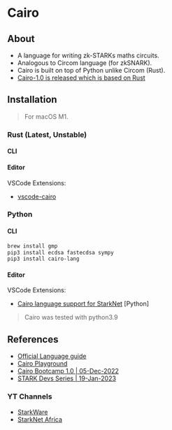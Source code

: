 # Cairo

## About

- A language for writing zk-STARKs maths circuits.
- Analogous to Circom language (for zkSNARK).
- Cairo is built on top of Python unlike Circom (Rust).
- [Cairo-1.0 is released which is based on Rust](https://medium.com/starkware/cairo-1-0-is-here-7e1ac8377038)

## Installation

> For macOS M1.

### Rust (Latest, Unstable)

#### CLI

#### Editor

VSCode Extensions:

- [vscode-cairo](https://github.com/starkware-libs/cairo/tree/d485f5ffd0c444d900cdcac57b9e745dcc280fba/vscode-cairo)

### Python

#### CLI

```bash
brew install gmp
pip3 install ecdsa fastecdsa sympy
pip3 install cairo-lang
```

#### Editor

VSCode Extensions:

- [Cairo language support for StarkNet](https://marketplace.visualstudio.com/items?itemName=ericglau.cairo-ls) [Python]

> Cairo was tested with python3.9

## References

- [Official Language guide](https://www.cairo-lang.org/)
- [Cairo Playground](https://www.cairo-lang.org/playground/)
- [Cairo Bootcamp 1.0 | 05-Dec-2022](https://www.youtube.com/playlist?list=PLKhUlfTgU76DVMLsoGD8C30pCWh66peRC)
- [STARK Devs Series | 19-Jan-2023](https://www.youtube.com/playlist?list=PLKhUlfTgU76CwprjKSBJw25sTuiIBhVvc)

### YT Channels

- [StarkWare](https://www.youtube.com/channel/UCnDWguR8mE2oDBsjhQkgbvg/playlists)
- [StarkNet Africa](https://www.youtube.com/@starknetafrica)
